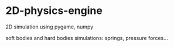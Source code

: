 # 2D-physics-engine

2D simulation using pygame, numpy

soft bodies and hard bodies simulations:
springs, pressure forces...

